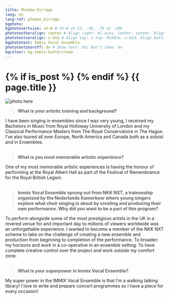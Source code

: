 ```yaml
---
title: Phoebe Kirrage
lang: en
lang-ref: phoebe_kirrage
bgphoto: 
bgphotovertsize: vh-0 # vh-0 vh-25, -50, -75 or -100
phototexthoralign: center # Align right: ml-auto. Center: center. Align left: mr-auto 
phototextveralign: v-btm # Align top: v-top. Middle: v-mid. Align bottom: b-btm 
bgphototext: Immix Vocal Ensemble
phototextonoroff: dn # Show text: dtc Don't show: dn
bgcolour: bg-immix-buttercream
---
```

<h1>
{% if is_post %}
{% endif %}
{{ page.title }}
</h1>

<img src="/images/NKKNXT/Phoebe.jpg" alt="photo here" class="fr w-third w-third-m w-25-l  ml5 br0">

> **What is your artistic training and background?**

I have been singing in ensembles since I was very young, I received my Bachelors in Music from Royal Holloway University of London and my Classical Performance Masters from The Royal
Conservatoire in The Hague. I’ve also toured all over Europe, North America and Canada both as a soloist and in Ensembles.<br><br>

> **What is you most memorable artistic experience?**

One of my most memorable artistic experiences is having the honour of performing at the Royal
Albert Hall as part of the Festival of Remembrance for the Royal British Legion.<br><br>

> **Immix Vocal Ensemble sprung out from NKK NXT, a traineeship organized by the Nederlands Kamerkoor where young singers explore what choir singing is about by creating and producing their own performance. Why did you want to be a part of this program?**
 
To perform alongside some of the most prestigious artists in the UK in a revered venue for and important day to millions of viewers worldwide was an unforgettable experience.
I wanted to become a member of the NKK NXT scheme to take on the challenge of creating a new
ensemble and production from beginning to completion of the performance. To broaden my
horizons and work in a co-operative in an ensemble setting. To have complete creative control over the project and work outside my comfort zone.<br><br>

> **What is your superpower in Immix Vocal Ensemble?**

My super power in the IMMIX Vocal Ensemble is that I’m a walking talking library! I love to write and prepare concert programmes so I have a piece for every occasion!
